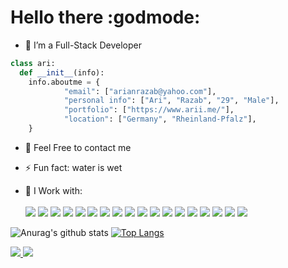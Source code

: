 <!-- @format -->

### <h1>Hello there :godmode: </h1>
- 🌱 I’m a Full-Stack Developer
```python
class ari:
  def __init__(info):
    info.aboutme = {
            "email": ["arianrazab@yahoo.com"],
            "personal info": ["Ari", "Razab", "29", "Male"],
            "portfolio": ["https://www.arii.me/"],
            "location": ["Germany", "Rheinland-Pfalz"],
    }
```
- 💬 Feel Free to contact me




- ⚡ Fun fact: water is wet
- 🤔 I Work with: <br><br> <image src="https://img.shields.io/badge/HTML5-E34F26?style=for-the-badge&logo=html5&logoColor=white" />
  <image src="https://img.shields.io/badge/CSS-239120?&style=for-the-badge&logo=css3&logoColor=white" />
  <image src="https://img.shields.io/badge/Bootstrap-563D7C?style=for-the-badge&logo=bootstrap&logoColor=white">
  <image src="https://img.shields.io/badge/JavaScript-F7DF1E?style=for-the-badge&logo=javascript&logoColor=black">
  <image src="https://img.shields.io/badge/React-20232A?style=for-the-badge&logo=react&logoColor=61DAFB">
  <image src="https://img.shields.io/badge/Node.js-43853D?style=for-the-badge&logo=node.js&logoColor=white">
  <image src="https://img.shields.io/badge/Microsoft_Azure-0089D6?style=for-the-badge&logo=microsoft-azure&logoColor=white"> <image src="https://img.shields.io/badge/Discord-7289DA?style=for-the-badge&logo=discord&logoColor=white"> <image src="https://img.shields.io/badge/GitHub-100000?style=for-the-badge&logo=github&logoColor=white"> <image src="https://img.shields.io/badge/Windows_95-008080?style=for-the-badge&logo=windows-95&logoColor=white"> <image src="https://img.shields.io/badge/Python-3776AB?style=for-the-badge&logo=python&logoColor=white"> <image src="https://img.shields.io/badge/Express.js-404D59?style=for-the-badge">
   <image src="https://img.shields.io/badge/MySQL-00000F?style=for-the-badge&logo=mysql&logoColor=white">
     <image src="https://img.shields.io/badge/PostgreSQL-316192?style=for-the-badge&logo=postgresql&logoColor=white">
     <image src="https://img.shields.io/badge/MongoDB-4EA94B?style=for-the-badge&logo=mongodb&logoColor=white">
     <image src="https://img.shields.io/badge/Unity-100000?style=for-the-badge&logo=unity&logoColor=white">
     <image src="https://img.shields.io/badge/Heroku-430098?style=for-the-badge&logo=heroku&logoColor=white">
    <image src="https://img.shields.io/badge/Counter_Strike-000000?style=for-the-badge&logo=counter-strike&logoColor=white">
      

![Anurag's github stats](https://github-readme-stats.vercel.app/api?username=AriiMe&show_icons=true&theme=synthwave)
[![Top Langs](https://github-readme-stats.vercel.app/api/top-langs/?username=AriiMe&langs_count=3&show_icons=true&theme=synthwave)](https://youtu.be/dQw4w9WgXcQ)


<a href="https://github.com/AriiMe">
  <img src="https://img.shields.io/github/followers/AriiMe">
</a>
<a href="https://github.com/AriiMe">
  <img src="https://img.shields.io/github/stars/AriiMe">
</a>
<!--
<image src="">
<image src=""> -->
